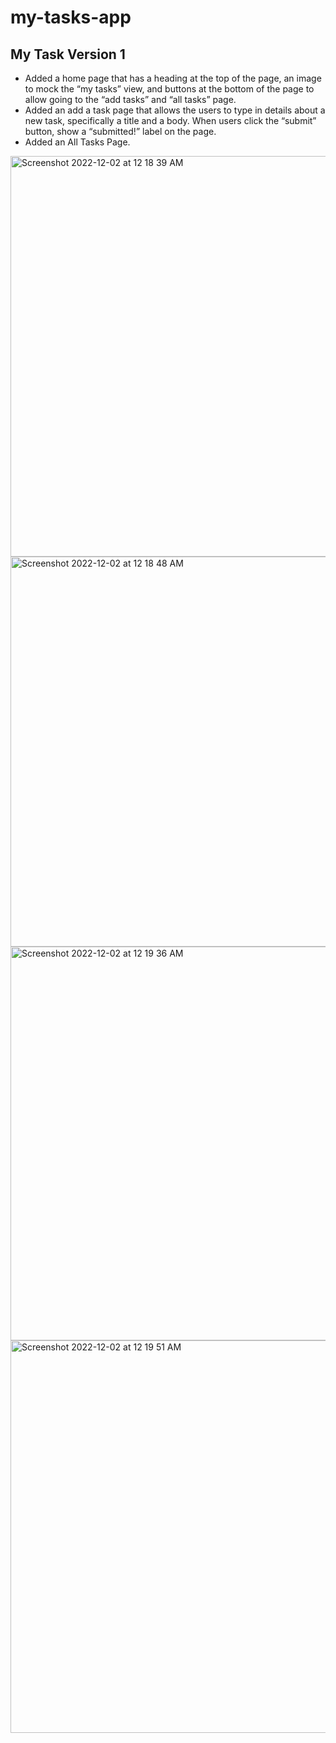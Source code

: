 # my-tasks-app

## My Task Version 1

- Added a home page that has a heading at the top of the page, an image to mock the “my tasks” view, and buttons at the bottom of the page to allow going to the “add tasks” and “all tasks” page.
- Added an add a task page that allows the users to type in details about a new task, specifically a title and a body. When users click the “submit” button, show a “submitted!” label on the page.
- Added an All Tasks Page. 

<img width="641" alt="Screenshot 2022-12-02 at 12 18 39 AM" src="https://user-images.githubusercontent.com/103771906/205221440-82112d33-ed28-4de9-91b5-568f0d604610.png">
<img width="624" alt="Screenshot 2022-12-02 at 12 18 48 AM" src="https://user-images.githubusercontent.com/103771906/205221448-ba680e49-3e3f-42a2-9b15-4e210e167ce1.png">
<img width="630" alt="Screenshot 2022-12-02 at 12 19 36 AM" src="https://user-images.githubusercontent.com/103771906/205221459-4ada8c7d-c363-4e9c-bea2-86b61c5f0149.png">
<img width="628" alt="Screenshot 2022-12-02 at 12 19 51 AM" src="https://user-images.githubusercontent.com/103771906/205221465-c2ddb29f-e5c6-472d-8894-74cf819cd291.png">
